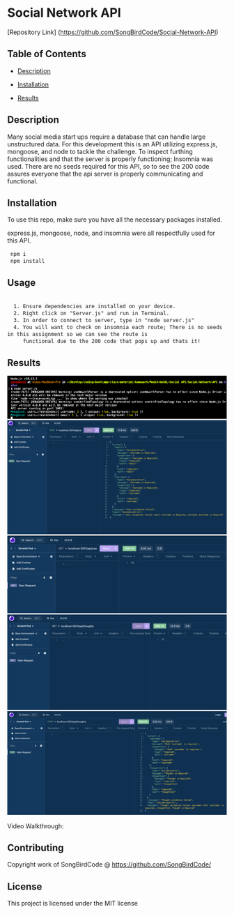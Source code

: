 # Social Network API


   [Repository Link] (https://github.com/SongBirdCode/Social-Network-API)
 

## Table of Contents 


  * [Description](#description)
  
  * [Installation](#installation)
  
  * [Results](#results)
  
 
  ## Description

  Many social media start ups require a database that can handle large unstructured data. For this development this is an API utilizing express.js, mongoose, and node to tackle the challenge. To inspect furthing functionalities and that the server is properly functioning; Insomnia was used. There are no seeds required for this API, so to see the 200 code assures everyone that the api server is properly communicating and functional.  

  

  
  ## Installation 

   To use this repo, make sure you have all the necessary packages installed. 

  express.js, mongoose, node, and insomnia were all respectfully used for this API. 
  
  ```Dependencies
   npm i
   npm install
  ```  
 
  ## Usage
  
  
  ```How to use

    1. Ensure dependencies are installed on your device.
    2. Right click on "Server.js" and run in Terminal.
    3. In order to connect to server, type in "node server.js"
    4. You will want to check on insomnia each route; There is no seeds in this assignment so we can see the route is     
       functional due to the 200 code that pops up and thats it!
 ```

## Results

<img src=./screenshot/screenshot1.jpg>
<img src=./screenshot/screenshot2.jpg>
<img src=./screenshot/screenshot3.jpg>
<img src=./screenshot/screenshot4.jpg>
<img src=./screenshot/screenshot5.jpg>

Video Walkthrough:  


  ## Contributing

  Copyright work of SongBirdCode @ https://github.com/SongBirdCode/
  
  ## License

  This project is licensed under the MIT license 


  
